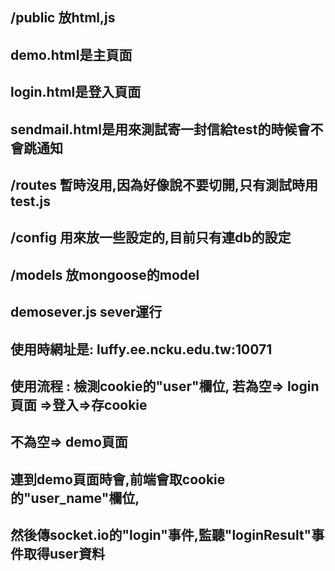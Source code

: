 ## /public   放html,js
##          demo.html是主頁面
##          login.html是登入頁面
##          sendmail.html是用來測試寄一封信給test的時候會不會跳通知

## /routes   暫時沒用,因為好像說不要切開,只有測試時用test.js

## /config   用來放一些設定的,目前只有連db的設定

## /models   放mongoose的model

## demosever.js sever運行

## 使用時網址是: luffy.ee.ncku.edu.tw:10071
## 使用流程    : 檢測cookie的"user"欄位, 若為空=> login頁面   =>登入=>存cookie
##                                       不為空=> demo頁面
                                      
                                      
##              連到demo頁面時會,前端會取cookie的"user_name"欄位,
##              然後傳socket.io的"login"事件,監聽"loginResult"事件取得user資料
